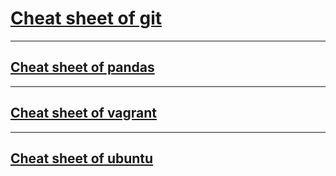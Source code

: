 # [Cheat sheet of git](git.md)

***

## [Cheat sheet of pandas](pandas.md)

***

## [Cheat sheet of vagrant](vagrant.md)

***

## [Cheat sheet of ubuntu](ubuntu.md)
